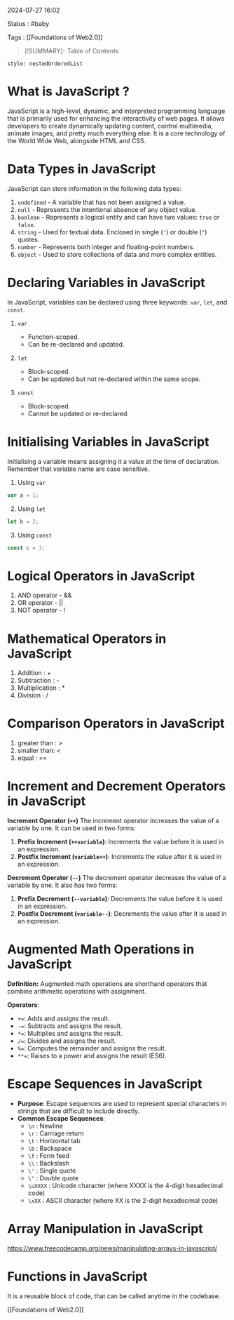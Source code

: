 2024-07-27 16:02

Status : #baby

Tags : [[Foundations of Web2.0]]




>[!SUMMARY]- Table of Contents
```table-of-contents
style: nestedOrderedList
```

# What is JavaScript ?

JavaScript is a high-level, dynamic, and interpreted programming language that is primarily used for enhancing the interactivity of web pages. It allows developers to create dynamically updating content, control multimedia, animate images, and pretty much everything else. It is a core technology of the World Wide Web, alongside HTML and CSS.

# Data Types in JavaScript

JavaScript can store information in the following data types:
1. `undefined` - A variable that has not been assigned a value.
2. `null` - Represents the intentional absence of any object value.
3. `boolean` - Represents a logical entity and can have two values: `true` or `false`.
4. `string` - Used for textual data. Enclosed in single (`'`) or double (`"`) quotes.
5. `number` - Represents both integer and floating-point numbers.
6. `object` - Used to store collections of data and more complex entities. 


# Declaring Variables in JavaScript

In JavaScript, variables can be declared using three keywords: `var`, `let`, and `const`.

1. `var`
   - Function-scoped.
   - Can be re-declared and updated.
   
2. `let`
   - Block-scoped.
   - Can be updated but not re-declared within the same scope.
   
3. `const`
   - Block-scoped.
   - Cannot be updated or re-declared.


# Initialising Variables in JavaScript

Initialising a variable means assigning it a value at the time of declaration. Remember that variable name are case sensitive.
1. Using `var`
```javascript
var a = 1;
```

2. Using `let`
```javascript
let b = 2;
```

3. Using `const`
```javascript
const c = 3;
```



# Logical Operators in JavaScript

1. AND operator - &&
2. OR operator - ||
3. NOT operator - !


# Mathematical Operators in JavaScript 

1. Addition : +
2. Subtraction : - 
3. Multiplication : *
4. Division : /


# Comparison Operators in JavaScript

1. greater than : >
2. smaller than: <
3. equal : ==


# Increment and Decrement Operators in JavaScript

**Increment Operator (`++`)**
The increment operator increases the value of a variable by one. It can be used in two forms:
1. **Prefix Increment (`++variable`)**: Increments the value before it is used in an expression.
2. **Postfix Increment (`variable++`)**: Increments the value after it is used in an expression.

**Decrement Operator (`--`)**
The decrement operator decreases the value of a variable by one. It also has two forms:
1. **Prefix Decrement (`--variable`)**: Decrements the value before it is used in an expression.
2. **Postfix Decrement (`variable--`)**: Decrements the value after it is used in an expression.


# Augmented Math Operations in JavaScript

**Definition:** Augmented math operations are shorthand operators that combine arithmetic operations with assignment.

**Operators**:
- `+=`: Adds and assigns the result.
- `-=`: Subtracts and assigns the result.
- `*=`: Multiplies and assigns the result.
- `/=`: Divides and assigns the result.
- `%=`: Computes the remainder and assigns the result.
- `**=`: Raises to a power and assigns the result (ES6).


# Escape Sequences in JavaScript

- **Purpose**: Escape sequences are used to represent special characters in strings that are difficult to include directly.
- **Common Escape Sequences**:
  - `\n` : Newline
  - `\r` : Carriage return
  - `\t` : Horizontal tab
  - `\b` : Backspace
  - `\f` : Form feed
  - `\\` : Backslash
  - `\'` : Single quote
  - `\"` : Double quote
  - `\uXXXX` : Unicode character (where XXXX is the 4-digit hexadecimal code)
  - `\xXX` : ASCII character (where XX is the 2-digit hexadecimal code)

# Array Manipulation in JavaScript

https://www.freecodecamp.org/news/manipulating-arrays-in-javascript/


# Functions in JavaScript 

It is a reusable block of code, that can be called anytime in the codebase.

[[Foundations of Web2.0]]